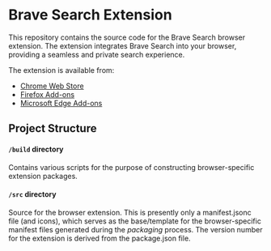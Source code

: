 # Brave Search Extension

This repository contains the source code for the Brave Search browser extension. The extension integrates Brave Search into your browser, providing a seamless and private search experience.

The extension is available from:

- [Chrome Web Store](https://chromewebstore.google.com/detail/brave-search/imoinfjmpciaeboldbfaakmmjkijkeff)
- [Firefox Add-ons](https://addons.mozilla.org/en-US/firefox/addon/bravesearch/)
- [Microsoft Edge Add-ons](https://microsoftedge.microsoft.com/addons/detail/brave-search/bjpekkhcepneihdjkpoenkejgaalgaae)

## Project Structure

#### `/build` directory

Contains various scripts for the purpose of constructing browser-specific extension packages.

#### `/src` directory

Source for the browser extension. This is presently only a manifest.jsonc file (and icons), which serves as the base/template for the browser-specific manifest files generated during the _packaging_ process. The version number for the extension is derived from the package.json file.
